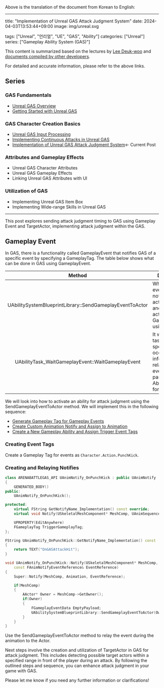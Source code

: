 Above is the translation of the document from Korean to English:

---
title: "Implementation of Unreal GAS Attack Judgment System"
date: 2024-04-03T13:53:44+09:00
image: img/unreal.svg

tags: ["Unreal", "언리얼", "UE", "GAS", "Ability"]
categories: ["Unreal"]
series: ["Gameplay Ability System (GAS)"]

This content is summarized based on the lectures by [Lee Deuk-woo](https://www.inflearn.com/course/%EC%9D%B4%EB%93%9D%EC%9A%B0-%EC%96%B8%EB%A6%AC%EC%96%BC-%ED%94%84%EB%A1%9C%EA%B7%B8%EB%9E%98%EB%B0%8D-part-4) and [documents compiled by other developers](https://github.com/tranek/GASDocumentation).

For detailed and accurate information, please refer to the above links.

## Series
### GAS Fundamentals
- [Unreal GAS Overview](../unreal-gas-overview/)
- [Getting Started with Unreal GAS](../unreal-gas-getting-started/)
### GAS Character Creation Basics
- [Unreal GAS Input Processing](../unreal-gas-input-processing/)
- [Implementing Continuous Attacks in Unreal GAS](../unreal-gas-implementing-continuous-attacks/)
- [Implementation of Unreal GAS Attack Judgment System](../unreal-gas-attack-judgment-system/)<- Current Post
### Attributes and Gameplay Effects
- Unreal GAS Character Attributes
- Unreal GAS Gameplay Effects
- Linking Unreal GAS Attributes with UI
### Utilization of GAS
- Implementing Unreal GAS Item Box
- Implementing Wide-range Skills in Unreal GAS

---

This post explores sending attack judgment timing to GAS using Gameplay Event and TargetActor, implementing attack judgment within the GAS.

## Gameplay Event

In GAS, there is a functionality called GameplayEvent that notifies GAS of a specific event by specifying a GameplayTag. The table below shows what can be done in GAS using GameplayEvent.

| Method                                                         | Description                                                                                                |
|:--------------------------------------------------------------:|------------------------------------------------------------------------------------------------------------|
| UAbilitySystemBlueprintLibrary::SendGameplayEventToActor       | When a specific event occurs, it notifies the actor about it and can activate GameplayAbility using it.   |
| UAbilityTask_WaitGameplayEvent::WaitGameplayEvent              | It waits for the task until a specific event occurs. Various information related to the event can be passed to the Ability waiting for it. |

We will look into how to activate an ability for attack judgment using the SendGameplayEventToActor method. We will implement this in the following sequence:
- [Generate Gameplay Tag for Gameplay Events](#creating-event-tags)
- [Create Custom Animation Notify and Assign to Animation](#creating-and-relaying-notifies)
- [Create a New Gameplay Ability and Assign Trigger Event Tags](#creating-and-triggering-ability)

### Creating Event Tags
Create a Gameplay Tag for events as ```Character.Action.PunchKick```.

### Creating and Relaying Notifies

```c++
class ARENABATTLEGAS_API UAnimNotify_OnPunchKick : public UAnimNotify
{
	GENERATED_BODY()
public:
	UAnimNotify_OnPunchKick();

protected:
	virtual FString GetNotifyName_Implementation() const override;
	virtual void Notify(USkeletalMeshComponent* MeshComp, UAnimSequenceBase* Animation, const FAnimNotifyEventReference& EventReference) override;

	UPROPERTY(EditAnywhere)
	FGameplayTag TriggerGameplayTag;
};

FString UAnimNotify_OnPunchKick::GetNotifyName_Implementation() const
{
	return TEXT("OnGASAttackHit");
}

void UAnimNotify_OnPunchKick::Notify(USkeletalMeshComponent* MeshComp, UAnimSequenceBase* Animation,
	const FAnimNotifyEventReference& EventReference)
{
	Super::Notify(MeshComp, Animation, EventReference);

	if(MeshComp)
	{
		AActor* Owner = MeshComp->GetOwner();
		if(Owner)
		{
			FGameplayEventData EmptyPayload;
			UAbilitySystemBlueprintLibrary::SendGameplayEventToActor(Owner, TriggerGameplayTag, EmptyPayload);
		}
	}
}
```

Use the SendGameplayEventToActor method to relay the event during the animation to the Actor.

Next steps involve the creation and utilization of TargetActor in GAS for attack judgment. This includes detecting possible target actors within a specified range in front of the player during an attack. By following the outlined steps and sequence, you can enhance attack judgment in your game with GAS.

Please let me know if you need any further information or clarifications!